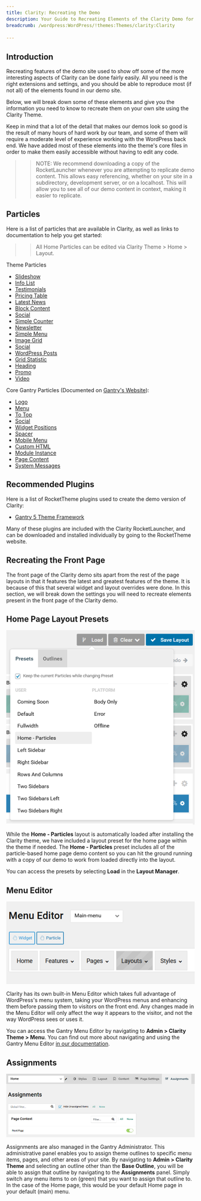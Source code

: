 ```yaml
---
title: Clarity: Recreating the Demo
description: Your Guide to Recreating Elements of the Clarity Demo for WordPress
breadcrumb: /wordpress:WordPress/!themes:Themes/clarity:Clarity

---
```


Introduction
-----

Recreating features of the demo site used to show off some of the more interesting aspects of Clarity can be done fairly easily. All you need is the right extensions and settings, and you should be able to reproduce most (if not all) of the elements found in our demo site.

Below, we will break down some of these elements and give you the information you need to know to recreate them on your own site using the Clarity Theme.

Keep in mind that a lot of the detail that makes our demos look so good is the result of many hours of hard work by our team, and some of them will require a moderate level of experience working with the WordPress back end. We have added most of these elements into the theme's core files in order to make them easily accessible without having to edit any code.

>> NOTE: We recommend downloading a copy of the RocketLauncher whenever you are attempting to replicate demo content. This allows easy referencing, whether on your site in a subdirectory, development server, or on a localhost. This will allow you to see all of our demo content in context, making it easier to replicate.

Particles
-----

Here is a list of particles that are available in Clarity, as well as links to documentation to help you get started:

>> All Home Particles can be edited via Clarity Theme > Home > Layout.

Theme Particles

* [Slideshow](particle_slideshow.md)
* [Info List](particle_info.md)
* [Testimonials](particle_testimonials.md)
* [Pricing Table](particle_pricing.md)
* [Latest News](particle_latestnews.md)
* [Block Content](particle_block.md)
* [Social](particle_social.md)
* [Simple Counter](particle_simplecounter.md)
* [Newsletter](particle_newsletter.md)
* [Simple Menu](particle_simplemenu.md)
* [Image Grid](particle_image.md)
* [Social](particle_social.md)
* [WordPress Posts](particle_wordpress.md)
* [Grid Statistic](particle_grid.md)
* [Heading](particle_heading.md)
* [Promo](particle_promo.md)
* [Video](particle_video.md)

Core Gantry Particles (Documented on [Gantry's Website](http://gantry.org)):

* [Logo](http://docs.gantry.org/gantry5/particles/logo)
* [Menu](http://docs.gantry.org/gantry5/particles/menu-control)
* [To Top](http://docs.gantry.org/gantry5/particles/to-top)
* [Social](http://docs.gantry.org/gantry5/particles/social)
* [Widget Positions](http://docs.gantry.org/gantry5/particles/position)
* [Spacer](http://docs.gantry.org/gantry5/particles/spacer)
* [Mobile Menu](http://docs.gantry.org/gantry5/particles/mobile-menu)
* [Custom HTML](http://docs.gantry.org/gantry5/particles/custom-html)
* [Module Instance](http://docs.gantry.org/gantry5/particles/module-instance)
* [Page Content](http://docs.gantry.org/gantry5/particles/page-content)
* [System Messages](http://docs.gantry.org/gantry5/particles/system-messages)

Recommended Plugins
-----

Here is a list of RocketTheme plugins used to create the demo version of Clarity:

* [Gantry 5 Theme Framework](http://gantry.org/)

Many of these plugins are included with the Clarity RocketLauncher, and can be downloaded and installed individually by going to the RocketTheme website.

Recreating the Front Page
-----

The front page of the Clarity demo sits apart from the rest of the page layouts in that it features the latest and greatest features of the theme. It is because of this that several widget and layout overrides were done. In this section, we will break down the settings you will need to recreate elements present in the front page of the Clarity demo.

Home Page Layout Presets
-----

![Layout Presets](assets/layout_presets.png)

While the **Home - Particles** layout is automatically loaded after installing the Clarity theme, we have included a layout preset for the home page within the theme if needed. The **Home - Particles** preset includes all of the particle-based home page demo content so you can hit the ground running with a copy of our demo to work from loaded directly into the layout.

You can access the presets by selecting **Load** in the **Layout Manager**.

Menu Editor
-----

![](assets/menu_1.png)


Clarity has its own built-in Menu Editor which takes full advantage of WordPress's menu system, taking your WordPress menus and enhancing them before passing them to visitors on the front end. Any changes made in the Menu Editor will only affect the way it appears to the visitor, and not the way WordPress sees or uses it.

You can access the Gantry Menu Editor by navigating to **Admin > Clarity Theme > Menu**. You can find out more about navigating and using the Gantry Menu Editor [in our documentation](http://docs.gantry.org/gantry5/configure/menu-editor).

Assignments
-----

![](assets/assignments_1.png)

Assignments are also managed in the Gantry Administrator. This administrative panel enables you to assign theme outlines to specific menu items, pages, and other areas of your site. By navigating to **Admin > Clarity Theme** and selecting an outline other than the **Base Outline**, you will be able to assign that outline by navigating to the **Assignments** panel. Simply switch any menu items to on (green) that you want to assign that outline to. In the case of the Home page, this would be your default Home page in your default (main) menu.